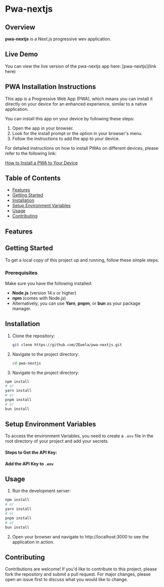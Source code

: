 # Pwa-nextjs

## Overview

**pwa-nextjs** is a Next.js progressive wev application.

## Live Demo

You can view the live version of the pwa-nextjs app here: [pwa-nextjs](link here)

## PWA Installation Instructions

This app is a Progressive Web App (PWA), which means you can install it directly on your device for an enhanced experience, similar to a native application.

You can install this app on your device by following these steps:

1. Open the app in your browser.
2. Look for the install prompt or the option in your browser's menu.
3. Follow the instructions to add the app to your device.

For detailed instructions on how to install PWAs on different devices, please refer to the following link:

[How to Install a PWA to Your Device](https://developer.mozilla.org/en-US/docs/Web/Progressive_web_apps/Guides/Installing)

## Table of Contents

- [Features](#features)
- [Getting Started](#getting-started)
- [Installation](#installation)
- [Setup Environment Variables](#setup-environment-variables)
- [Usage](#usage)
- [Contributing](#contributing)

## Features

## Getting Started

To get a local copy of this project up and running, follow these simple steps.

### Prerequisites

Make sure you have the following installed:

- **Node.js** (version 14.x or higher)
- **npm** (comes with Node.js)
- Alternatively, you can use **Yarn**, **pnpm**, or **bun** as your package manager.

## Installation

1. Clone the repository:

   ```bash
   git clone https://github.com/ZEwela/pwa-nextjs.git

   ```

2. Navigate to the project directory:

   ```bash
   cd pwa-nextjs

   ```

3. Navigate to the project directory:

```bash
npm install
# or
yarn install
# or
pnpm install
# or
bun install
```

## Setup Environment Variables

To access the environment Variables, you need to create a `.env` file in the root directory of your project and add your secrets.

#### Steps to Get the API Key:

#### Add the API Key to `.env`

## Usage

1. Run the development server:

```bash
npm install
# or
yarn install
# or
pnpm install
# or
bun install
```

2. Open your browser and navigate to http://localhost:3000 to see the application in action.

## Contributing

Contributions are welcome! If you'd like to contribute to this project, please fork the repository and submit a pull request. For major changes, please open an issue first to discuss what you would like to change.
